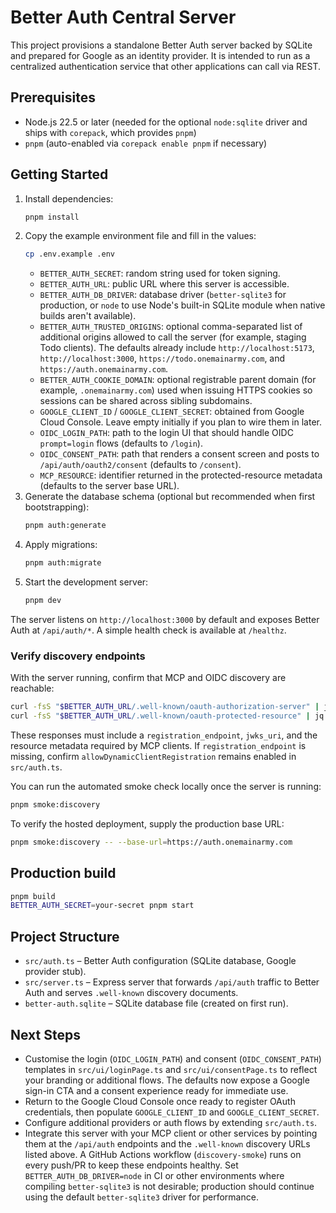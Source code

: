 # Better Auth Central Server

This project provisions a standalone Better Auth server backed by SQLite and prepared for Google as an identity provider. It is intended to run as a centralized authentication service that other applications can call via REST.

## Prerequisites

- Node.js 22.5 or later (needed for the optional `node:sqlite` driver and ships with `corepack`, which provides `pnpm`)
- `pnpm` (auto-enabled via `corepack enable pnpm` if necessary)

## Getting Started

1. Install dependencies:
   ```bash
   pnpm install
   ```
2. Copy the example environment file and fill in the values:
   ```bash
   cp .env.example .env
   ```
   - `BETTER_AUTH_SECRET`: random string used for token signing.
   - `BETTER_AUTH_URL`: public URL where this server is accessible.
   - `BETTER_AUTH_DB_DRIVER`: database driver (`better-sqlite3` for production, or `node` to use Node's built-in SQLite module when native builds aren't available).
   - `BETTER_AUTH_TRUSTED_ORIGINS`: optional comma-separated list of additional origins allowed to call the server (for example, staging Todo clients). The defaults already include `http://localhost:5173`, `http://localhost:3000`, `https://todo.onemainarmy.com`, and `https://auth.onemainarmy.com`.
   - `BETTER_AUTH_COOKIE_DOMAIN`: optional registrable parent domain (for example, `.onemainarmy.com`) used when issuing HTTPS cookies so sessions can be shared across sibling subdomains.
   - `GOOGLE_CLIENT_ID` / `GOOGLE_CLIENT_SECRET`: obtained from Google Cloud Console. Leave empty initially if you plan to wire them in later.
   - `OIDC_LOGIN_PATH`: path to the login UI that should handle OIDC `prompt=login` flows (defaults to `/login`).
   - `OIDC_CONSENT_PATH`: path that renders a consent screen and posts to `/api/auth/oauth2/consent` (defaults to `/consent`).
   - `MCP_RESOURCE`: identifier returned in the protected-resource metadata (defaults to the server base URL).
3. Generate the database schema (optional but recommended when first bootstrapping):
   ```bash
   pnpm auth:generate
   ```
4. Apply migrations:
   ```bash
   pnpm auth:migrate
   ```
5. Start the development server:
   ```bash
   pnpm dev
   ```

The server listens on `http://localhost:3000` by default and exposes Better Auth at `/api/auth/*`. A simple health check is available at `/healthz`.

### Verify discovery endpoints

With the server running, confirm that MCP and OIDC discovery are reachable:

```bash
curl -fsS "$BETTER_AUTH_URL/.well-known/oauth-authorization-server" | jq
curl -fsS "$BETTER_AUTH_URL/.well-known/oauth-protected-resource" | jq
```

These responses must include a `registration_endpoint`, `jwks_uri`, and the resource metadata required by MCP clients. If `registration_endpoint` is missing, confirm `allowDynamicClientRegistration` remains enabled in `src/auth.ts`.

You can run the automated smoke check locally once the server is running:

```bash
pnpm smoke:discovery
```

To verify the hosted deployment, supply the production base URL:

```bash
pnpm smoke:discovery -- --base-url=https://auth.onemainarmy.com
```

## Production build

```bash
pnpm build
BETTER_AUTH_SECRET=your-secret pnpm start
```

## Project Structure

- `src/auth.ts` – Better Auth configuration (SQLite database, Google provider stub).
- `src/server.ts` – Express server that forwards `/api/auth` traffic to Better Auth and serves `.well-known` discovery documents.
- `better-auth.sqlite` – SQLite database file (created on first run).

## Next Steps

- Customise the login (`OIDC_LOGIN_PATH`) and consent (`OIDC_CONSENT_PATH`) templates in `src/ui/loginPage.ts` and `src/ui/consentPage.ts` to reflect your branding or additional flows. The defaults now expose a Google sign-in CTA and a consent experience ready for immediate use.
- Return to the Google Cloud Console once ready to register OAuth credentials, then populate `GOOGLE_CLIENT_ID` and `GOOGLE_CLIENT_SECRET`.
- Configure additional providers or auth flows by extending `src/auth.ts`.
- Integrate this server with your MCP client or other services by pointing them at the `/api/auth` endpoints and the `.well-known` discovery URLs listed above. A GitHub Actions workflow (`discovery-smoke`) runs on every push/PR to keep these endpoints healthy. Set `BETTER_AUTH_DB_DRIVER=node` in CI or other environments where compiling `better-sqlite3` is not desirable; production should continue using the default `better-sqlite3` driver for performance.
